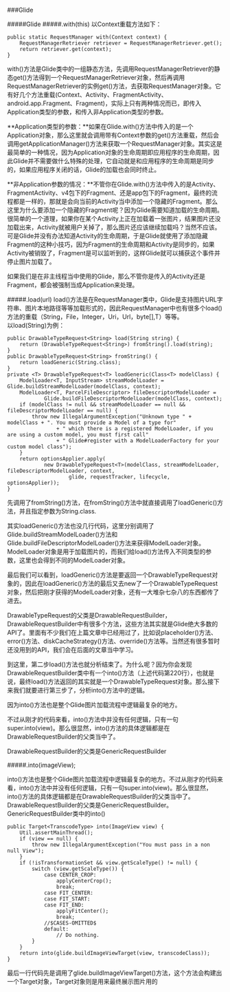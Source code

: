 ###Glide

#####Glide
#####.with(this)
以Context重载方法如下：


	public static RequestManager with(Context context) {
        RequestManagerRetriever retriever = RequestManagerRetriever.get();
        return retriever.get(context);
    }

with()方法是Glide类中的一组静态方法，先调用RequestManagerRetriever的静态get()方法得到一个RequestManagerRetriever对象，然后再调用RequestManagerRetriever的实例get()方法，去获取RequestManager对象。它有好几个方法重载(Context、Activity、FragmentActivity、android.app.Fragment、Fragment)，实际上只有两种情况而已，即传入Application类型的参数，和传入非Application类型的参数。</br>

**Application类型的参数：**如果在Glide.with()方法中传入的是一个Application对象，那么这里就会调用带有Context参数的get()方法重载，然后会调用getApplicationManager()方法来获取一个RequestManager对象。其实这是最简单的一种情况，因为Application对象的生命周期即应用程序的生命周期，因此Glide并不需要做什么特殊的处理，它自动就是和应用程序的生命周期是同步的，如果应用程序关闭的话，Glide的加载也会同时终止。</br>

**非Application参数的情况：**不管你在Glide.with()方法中传入的是Activity、FragmentActivity、v4包下的Fragment、还是app包下的Fragment，最终的流程都是一样的，那就是会向当前的Activity当中添加一个隐藏的Fragment。那么这里为什么要添加一个隐藏的Fragment呢？因为Glide需要知道加载的生命周期。很简单的一个道理，如果你在某个Activity上正在加载着一张图片，结果图片还没加载出来，Activity就被用户关掉了，那么图片还应该继续加载吗？当然不应该。可是Glide并没有办法知道Activity的生命周期，于是Glide就使用了添加隐藏Fragment的这种小技巧，因为Fragment的生命周期和Activity是同步的，如果Activity被销毁了，Fragment是可以监听到的，这样Glide就可以捕获这个事件并停止图片加载了。

如果我们是在非主线程当中使用的Glide，那么不管你是传入的Activity还是Fragment，都会被强制当成Application来处理。


#####.load(url)
load()方法是在RequestManager类中，Glide是支持图片URL字符串、图片本地路径等等加载形式的，因此RequestManager中也有很多个load()方法的重载（String，File，Integer，Uri，Url，byte[],T）等等。</br>
以load(String)为例：

	public DrawableTypeRequest<String> load(String string) {
        return (DrawableTypeRequest<String>) fromString().load(string);
    }
    public DrawableTypeRequest<String> fromString() {
        return loadGeneric(String.class);
    }
    private <T> DrawableTypeRequest<T> loadGeneric(Class<T> modelClass) {
        ModelLoader<T, InputStream> streamModelLoader = Glide.buildStreamModelLoader(modelClass, context);
        ModelLoader<T, ParcelFileDescriptor> fileDescriptorModelLoader =
                Glide.buildFileDescriptorModelLoader(modelClass, context);
        if (modelClass != null && streamModelLoader == null && fileDescriptorModelLoader == null) {
            throw new IllegalArgumentException("Unknown type " + modelClass + ". You must provide a Model of a type for"
                    + " which there is a registered ModelLoader, if you are using a custom model, you must first call"
                    + " Glide#register with a ModelLoaderFactory for your custom model class");
        }
        return optionsApplier.apply(
                new DrawableTypeRequest<T>(modelClass, streamModelLoader, fileDescriptorModelLoader, context,
                        glide, requestTracker, lifecycle, optionsApplier));
    }

先调用了fromString()方法，在fromString()方法中就直接调用了loadGeneric()方法，并且指定参数为String.class.</br>

其实loadGeneric()方法也没几行代码，这里分别调用了Glide.buildStreamModelLoader()方法和Glide.buildFileDescriptorModelLoader()方法来获得ModelLoader对象。ModelLoader对象是用于加载图片的，而我们给load()方法传入不同类型的参数，这里也会得到不同的ModelLoader对象。</br>

最后我们可以看到，loadGeneric()方法是要返回一个DrawableTypeRequest对象的，因此在loadGeneric()方法的最后又去new了一个DrawableTypeRequest对象，然后把刚才获得的ModelLoader对象，还有一大堆杂七杂八的东西都传了进去。</br>

DrawableTypeRequest的父类是DrawableRequestBuilder，DrawableRequestBuilder中有很多个方法，这些方法其实就是Glide绝大多数的API了。里面有不少我们在上篇文章中已经用过了，比如说placeholder()方法、error()方法、diskCacheStrategy()方法、override()方法等。当然还有很多暂时还没用到的API，我们会在后面的文章当中学习。</br>

到这里，第二步load()方法也就分析结束了。为什么呢？因为你会发现DrawableRequestBuilder类中有一个into()方法（上述代码第220行），也就是说，最终load()方法返回的其实就是一个DrawableTypeRequest对象。那么接下来我们就要进行第三步了，分析into()方法中的逻辑。

因为into()方法也是整个Glide图片加载流程中逻辑最复杂的地方。

不过从刚才的代码来看，into()方法中并没有任何逻辑，只有一句super.into(view)。那么很显然，into()方法的具体逻辑都是在DrawableRequestBuilder的父类当中了。

DrawableRequestBuilder的父类是GenericRequestBuilder


#####.into(imageView);

into()方法也是整个Glide图片加载流程中逻辑最复杂的地方。不过从刚才的代码来看，into()方法中并没有任何逻辑，只有一句super.into(view)。那么很显然，into()方法的具体逻辑都是在DrawableRequestBuilder的父类当中了。DrawableRequestBuilder的父类是GenericRequestBuilder。</br>
GenericRequestBuilder类中的into()

	public Target<TranscodeType> into(ImageView view) {
    	Util.assertMainThread();
    	if (view == null) {
        	throw new IllegalArgumentException("You must pass in a non null View");
    	}
    	if (!isTransformationSet && view.getScaleType() != null) {
        	switch (view.getScaleType()) {
            	case CENTER_CROP:
                	applyCenterCrop();
                	break;
            	case FIT_CENTER:
            	case FIT_START:
            	case FIT_END:
               		applyFitCenter();
                	break;
            	//$CASES-OMITTED$
            	default:
                	// Do nothing.
        	}
    	}
    	return into(glide.buildImageViewTarget(view, transcodeClass));
	}

最后一行代码先是调用了glide.buildImageViewTarget()方法，这个方法会构建出一个Target对象，Target对象则是用来最终展示图片用的















